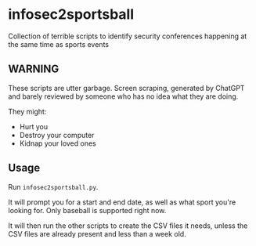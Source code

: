# infosec2sportsball
Collection of terrible scripts to identify security conferences happening at the same time as sports events

## WARNING
These scripts are utter garbage. Screen scraping, generated by ChatGPT and barely reviewed by someone who has no idea what they are doing.

They might:

* Hurt you
* Destroy your computer
* Kidnap your loved ones

## Usage

Run `infosec2sportsball.py`.

It will prompt you for a start and end date, as well as what sport you're looking for.
Only baseball is supported right now.

It will then run the other scripts to create the CSV files it needs, unless the CSV files are already present and less than a week old.